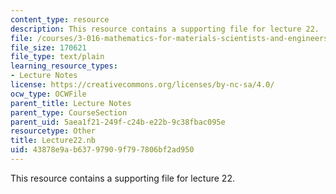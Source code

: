 ```yaml
---
content_type: resource
description: This resource contains a supporting file for lecture 22.
file: /courses/3-016-mathematics-for-materials-scientists-and-engineers-fall-2005/43878e9ab63797909f797806bf2ad950_Lecture22.nb
file_size: 170621
file_type: text/plain
learning_resource_types:
- Lecture Notes
license: https://creativecommons.org/licenses/by-nc-sa/4.0/
ocw_type: OCWFile
parent_title: Lecture Notes
parent_type: CourseSection
parent_uid: 5aea1f21-249f-c24b-e22b-9c38fbac095e
resourcetype: Other
title: Lecture22.nb
uid: 43878e9a-b637-9790-9f79-7806bf2ad950
---
```

This resource contains a supporting file for lecture 22.